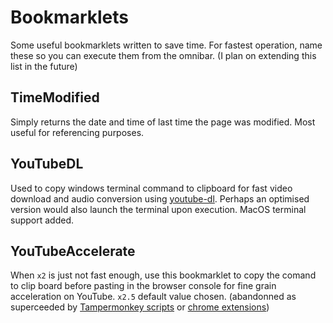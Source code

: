 # Bookmarklets
Some useful bookmarklets written to save time. For fastest operation, name these so you can execute them from the omnibar. (I plan on extending this list in the future)

## TimeModified
Simply returns the date and time of last time the page was modified. Most useful for referencing purposes. 

## YouTubeDL
Used to copy windows terminal command to clipboard for fast video download and audio conversion using [youtube-dl](https://github.com/rg3/youtube-dl). Perhaps an optimised version would also launch the terminal upon execution. 
MacOS terminal support added.

## YouTubeAccelerate
When `x2` is just not fast enough, use this bookmarklet to copy the comand to clip board before pasting in the browser console for fine grain acceleration on YouTube. `x2.5` default value chosen. (abandonned as superceeded by [Tampermonkey scripts](https://github.com/raullm7/Faster-Slower-buttons-for-Youtube) or [chrome extensions](https://chrome.google.com/webstore/detail/youtube-playback-speed-co/hdannnflhlmdablckfkjpleikpphncik))
